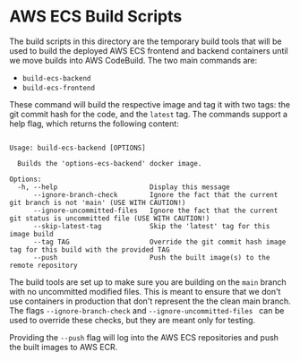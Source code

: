 # AWS ECS Build Scripts

The build scripts in this directory are the temporary build tools that will be used to build the deployed AWS ECS frontend and backend containers until we move builds into AWS CodeBuild. The two main commands are:
- `build-ecs-backend`
- `build-ecs-frontend`

These command will build the respective image and tag it with two tags: the git commit hash for the code, and the `latest` tag.  The commands support a help flag, which returns the following content:

```

Usage: build-ecs-backend [OPTIONS]

  Builds the 'options-ecs-backend' docker image.

Options:
  -h, --help                       Display this message
      --ignore-branch-check        Ignore the fact that the current git branch is not 'main' (USE WITH CAUTION!)
      --ignore-uncommitted-files   Ignore the fact that the current git status is uncommitted file (USE WITH CAUTION!)
      --skip-latest-tag            Skip the 'latest' tag for this image build
      --tag TAG                    Override the git commit hash image tag for this build with the provided TAG
      --push                       Push the built image(s) to the remote repository

```

The build tools are set up to make sure you are building on the `main` branch with no uncommitted modified files. This is meant to ensure that we don't use containers in production that don't represent the the clean main branch. The flags `--ignore-branch-check` and `--ignore-uncommitted-files ` can be used to override these checks, but they are meant only for testing.

Providing the `--push` flag will log into the AWS ECS repositories and push the built images to AWS ECR.
